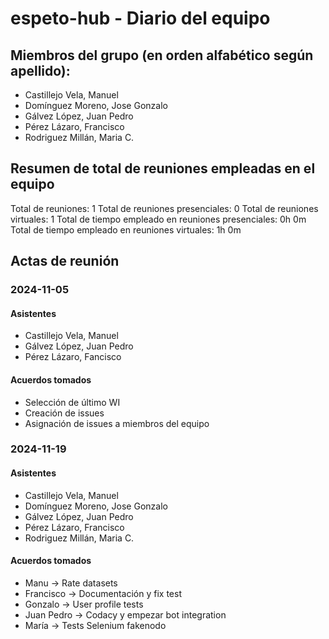 # espeto-hub - Diario del equipo

## Miembros del grupo (en orden alfabético según apellido):
- Castillejo Vela, Manuel
- Domínguez Moreno, Jose Gonzalo
- Gálvez López, Juan Pedro
- Pérez Lázaro, Francisco
- Rodriguez Millán, Maria C.

## Resumen de total de reuniones empleadas en el equipo
Total de reuniones: 1
Total de reuniones presenciales: 0
Total de reuniones virtuales: 1
Total de tiempo empleado en reuniones presenciales: 0h 0m
Total de tiempo empleado en reuniones virtuales: 1h 0m

## Actas de reunión

### 2024-11-05

#### Asistentes

- Castillejo Vela, Manuel
- Gálvez López, Juan Pedro
- Pérez Lázaro, Fancisco

#### Acuerdos tomados

- Selección de último WI
- Creación de issues
- Asignación de issues a miembros del equipo

### 2024-11-19

#### Asistentes

- Castillejo Vela, Manuel
- Domínguez Moreno, Jose Gonzalo
- Gálvez López, Juan Pedro
- Pérez Lázaro, Francisco
- Rodriguez Millán, Maria C.

#### Acuerdos tomados

- Manu -> Rate datasets
- Francisco -> Documentación y fix test
- Gonzalo -> User profile tests
- Juan Pedro -> Codacy y empezar bot integration
- María -> Tests Selenium fakenodo
